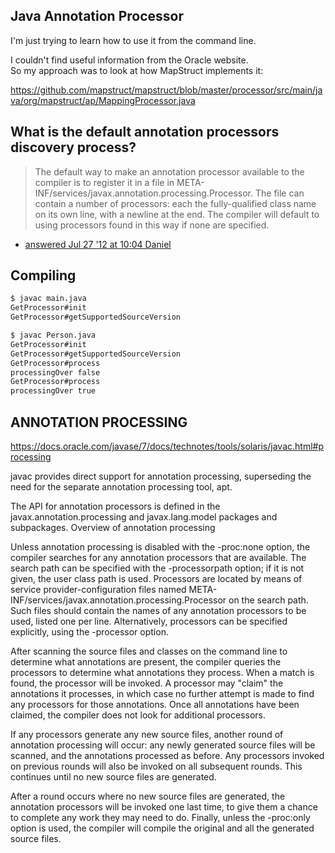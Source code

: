 ## Java Annotation Processor

I'm just trying to learn how to use it from the command line.

I couldn't find useful information from the Oracle website.<br>
So my approach was to look at how MapStruct implements it:

https://github.com/mapstruct/mapstruct/blob/master/processor/src/main/java/org/mapstruct/ap/MappingProcessor.java

## What is the default annotation processors discovery process?

> The default way to make an annotation processor available to the compiler is to register it in a file in META-INF/services/javax.annotation.processing.Processor. The file can contain a number of processors: each the fully-qualified class name on its own line, with a newline at the end. The compiler will default to using processors found in this way if none are specified.

  - [answered Jul 27 '12 at 10:04 Daniel](https://stackoverflow.com/a/11685610/339561)

## Compiling

```sh
$ javac main.java
GetProcessor#init
GetProcessor#getSupportedSourceVersion
```

```sh
$ javac Person.java
GetProcessor#init
GetProcessor#getSupportedSourceVersion
GetProcessor#process
processingOver false
GetProcessor#process
processingOver true
```

## ANNOTATION PROCESSING

https://docs.oracle.com/javase/7/docs/technotes/tools/solaris/javac.html#processing

javac provides direct support for annotation processing, superseding the need for the separate annotation processing tool, apt.

The API for annotation processors is defined in the javax.annotation.processing and javax.lang.model packages and subpackages.
Overview of annotation processing

Unless annotation processing is disabled with the -proc:none option, the compiler searches for any annotation processors that are available. The search path can be specified with the -processorpath option; if it is not given, the user class path is used. Processors are located by means of service provider-configuration files named META-INF/services/javax.annotation.processing.Processor on the search path. Such files should contain the names of any annotation processors to be used, listed one per line. Alternatively, processors can be specified explicitly, using the -processor option.

After scanning the source files and classes on the command line to determine what annotations are present, the compiler queries the processors to determine what annotations they process. When a match is found, the processor will be invoked. A processor may "claim" the annotations it processes, in which case no further attempt is made to find any processors for those annotations. Once all annotations have been claimed, the compiler does not look for additional processors.

If any processors generate any new source files, another round of annotation processing will occur: any newly generated source files will be scanned, and the annotations processed as before. Any processors invoked on previous rounds will also be invoked on all subsequent rounds. This continues until no new source files are generated.

After a round occurs where no new source files are generated, the annotation processors will be invoked one last time, to give them a chance to complete any work they may need to do. Finally, unless the -proc:only option is used, the compiler will compile the original and all the generated source files.
